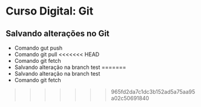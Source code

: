 # Curso Digital: Git

## Salvando alterações no Git

* Comando gut push
* Comando git pull
<<<<<<< HEAD
* Comando git fetch
* Salvando alteração na branch test
=======
* Salvando alteração na branch test
* Comando git fetch
>>>>>>> 965fd2da7c1dc3b152ad5a75aa95a02c50691840

